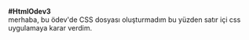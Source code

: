 **#HtmlOdev3**  
merhaba, bu ödev'de CSS dosyası oluşturmadım bu yüzden satır içi css uygulamaya karar verdim. 
